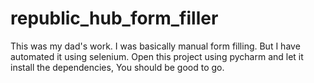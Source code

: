 # republic_hub_form_filler
This was my dad's work. I was basically manual form filling. But I have automated it using selenium. Open this project using pycharm and let it install the dependencies, You should be good to go.
